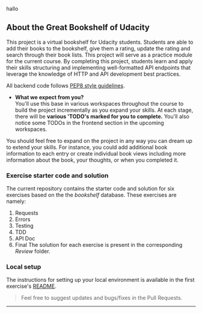 hallo
## About the Great Bookshelf of Udacity

This project is a virtual bookshelf for Udacity students. Students are able to add their books to the bookshelf, give them a rating, update the rating and search through their book lists. This project will serve as a practice module for the current course. By completing this project, students learn and apply their skills structuring and implementing well-formatted API endpoints that leverage the knowledge of HTTP and API development best practices. 

All backend code follows [PEP8 style guidelines](https://www.python.org/dev/peps/pep-0008/). 

* **What we expect from you?**<br>
You'll use this base in various workspaces throughout the course to build the project incrementally as you expand your skills. At each stage, there will be **various 'TODO's marked for you to complete.** You'll also notice some TODOs in the frontend section in the upcoming workspaces. 

 You should feel free to expand on the project in any way you can dream up to extend your skills. For instance, you could add additional book information to each entry or create individual book views including more information about the book, your thoughts, or when you completed it. 

### Exercise starter code and solution
The current repository contains the starter code and solution for six exercises based on the the *bookshelf* database. These exercises are namely:
1. Requests
2. Errors
3. Testing
4. TDD
5. API Doc
6. Final
The solution for each exercise is present in the corresponding *Review* folder. 

### Local setup
The instructions for setting up your local environment is available in the first exercise's [README](https://github.com/udacity/nd0044-c2-API-Development-and-Documentation-exercises/blob/master/1_Requests_Starter/README.md). 


>Feel free to suggest updates and bugs/fixes in the Pull Requests. 
---
